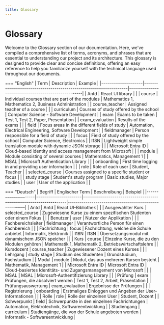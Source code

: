 ```yaml
---
title: Glossary
---
```


# Glossary

Welcome to the Glossary section of our documentation. Here, we've compiled a comprehensive list of terms, acronyms, and phrases that are essential to understanding our project and its architecture. This glossary is designed to provide clear and concise definitions, offering an easy reference to help you familiarize yourself with the technical language used throughout our documents. 

=== "English"
    | Term                | Description                                                         | Example                                               |
    |---------------------|---------------------------------------------------------------------|------------------------------------------------------|
    | Antd                | React UI library                                                    |                                                      |
    | course              | Individual courses that are part of the modules                     | Mathematics 1, Mathematics 2, Business Administration |
    | course_teacher      | Assigned teacher of a course                                        |                                                      |
    | curriculum          | Courses of study offered by the school                              | Computer Science - Software Development               |
    | exam                | Exams to be taken                                                   | Test 1, Test 2, Paper, Presentation                   |
    | exam_evaluation     | Results of the exams                                                |                                                      |
    | field               | Focus areas in the different fields of study                        | Automation, Electrical Engineering, Software Development |
    | fieldmanager        | Person responsible for a field of study                             |                                                      |
    | focus               | Field of study offered by the school                                | Computer Science, Electronics                        |
    | I18N                | Lightweight simple translation module with dynamic JSON storage     |                                                      |
    | Microsoft Entra ID  | Cloud-based identity and access management from Microsoft           |                                                      |
    | module              | Module consisting of several courses                                | Mathematics, Management 1                             |
    | MSAL                | Microsoft Authentication Library                                    |                                                      |
    | onboarding          | First time logging in and providing user information                |                                                      |
    | role                | Role of each user                                                   | Student, Teacher                                     |
    | selected_course     | Courses assigned to a specific student or focus                     |                                                      |
    | study stage         | Student's study program                                             | Basic studies, Major studies                          |
    | user                | User of the application                                             |                                                      |





=== "Deutsch"
    | Begriff             | Englischer Term       | Beschreibung                                                        | Beispiel                                               |
    |---------------------|-----------------------|---------------------------------------------------------------------|--------------------------------------------------------|
    | Antd                | Antd                  | React UI-Bibliothek                                                 |                                                        |
    | Ausgewählter Kurs   | selected_course       | Zugewiesene Kurse zu einem spezifischen Studenten oder einem Fokus  |                                                        |
    | Benutzer            | user                  | Nutzer der Applikation                                              |                                                        |
    | Fachbereichsleiter  | fieldmanager          | Verantwortliche Person für einen Fachbereich                        |                                                        |
    | Fachrichtung        | focus                 | Fachrichtung, welche die Schule anbietet                            | Informatik, Elektronik                                 |
    | I18N                | I18N                  | Übersetzungsmodul mit dynamischem JSON speicher                     |                                                        |
    | Kurs                | course                | Einzelne Kurse, die zu den Modulen gehören                          | Mathematik 1, Mathematik 2, Betriebswirtschaftslehre   |
    | Kursdozent          | course_teacher        | Zugewiesener Dozent eines Kurses                                    |                                                        |
    | Lehrgang            | study stage           | Studium des Studenten                                               | Grundstudium, Fachstudium                              |
    | Modul               | module                | Modul, das aus mehreren Kursen besteht                              | Mathematik, Management 1                               |
    | Microsoft Entra ID  | Microsoft Entra ID    | Cloud-basiertes Identitäts- und Zugangsmanagement von Microsoft     |                                                        |
    | MSAL                | MSAL                  | Microsoft-Authentifizierung Library                                 |                                                        |
    | Prüfung             | exam                  | Prüfungen, die absolviert werden                                    | Test 1, Test 2, Arbeit, Präsentation                   |
    | Prüfungsauswertung  | exam_evaluation       | Ergebnisse der Prüfungen                                            |                                                        |
    | Registrierung       | onboarding            | Erstmaliges Einloggen und Angeben der User-Informationen            |                                                        |
    | Rolle               | role                  | Rolle der einzelnen User                                            | Student, Dozent                                        |
    | Schwerpunkt         | field                 | Schwerpunkte in den einzelnen Fachrichtungen                        | Automation, Elektrotechnik, Softwareentwicklung        |
    | Studiengang         | curriculum            | Studiengänge, die von der Schule angeboten werden                   | Informatik - Softwareentwicklung                       |
